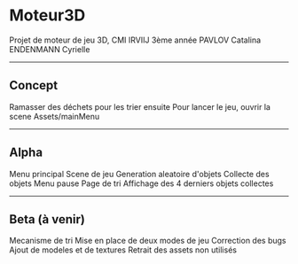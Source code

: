 # Moteur3D
Projet de moteur de jeu 3D, CMI IRVIIJ 3ème année
  PAVLOV Catalina
  ENDENMANN Cyrielle

-------------------
Concept
-------------------
  Ramasser des déchets pour les trier ensuite
  Pour lancer le jeu, ouvrir la scene Assets/mainMenu

-------------------
Alpha
-------------------
  Menu principal
  Scene de jeu
  Generation aleatoire d'objets
  Collecte des objets
  Menu pause
  Page de tri
    Affichage des 4 derniers objets collectes

-------------------
Beta (à venir)
-------------------
  Mecanisme de tri
  Mise en place de deux modes de jeu
  Correction des bugs
  Ajout de modeles et de textures
  Retrait des assets non utilisés
